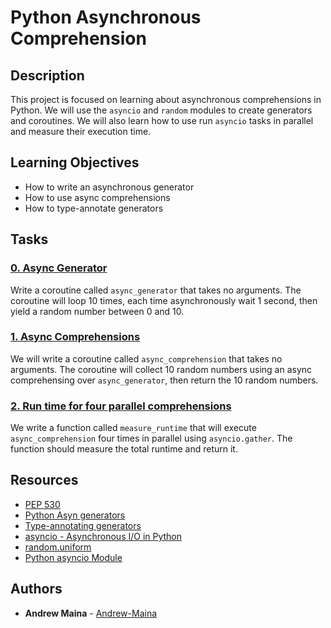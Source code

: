 # Python Asynchronous Comprehension

## Description

This project is focused on learning about asynchronous comprehensions in Python. We will use the `asyncio` and `random` modules to create generators and coroutines. We will also learn how to use run
`asyncio` tasks in parallel and measure their execution time.

## Learning Objectives

- How to write an asynchronous generator
- How to use async comprehensions
- How to type-annotate generators

## Tasks

### **[0. Async Generator](./0-async_generator.py)**

Write a coroutine called `async_generator` that takes no arguments. The coroutine will loop 10 times, each time asynchronously wait 1 second, then yield a random number between 0 and 10.

### **[1. Async Comprehensions](./1-async_comprehension.py)**

We will write a coroutine called `async_comprehension` that takes no arguments. The coroutine will collect 10 random numbers using an async comprehensing over `async_generator`, then return the 10 random numbers.

### **[2. Run time for four parallel comprehensions](./2-measure_runtime.py)**

We write a function called `measure_runtime` that will execute `async_comprehension` four times in parallel using `asyncio.gather`. The function should measure the total runtime and return it.

## Resources

- [PEP 530](https://peps.python.org/pep-0530/)
- [Python Asyn generators](https://www.blog.pythonlibrary.org/2017/02/14/whats-new-in-python-asynchronous-comprehensions-generators/)
- [Type-annotating generators](https://stackoverflow.com/questions/42531143/how-to-type-hint-a-generator-in-python-3)
- [asyncio - Asynchronous I/O in Python](https://realpython.com/async-io-python/#the-asyncio-package-and-asyncawait)
- [random.uniform](https://docs.python.org/3/library/random.html#random.uniform)
- [Python asyncio Module](https://docs.python.org/3/library/asyncio.html)

## Authors

- **Andrew Maina** - [Andrew-Maina](https://github.com/KingMaina)